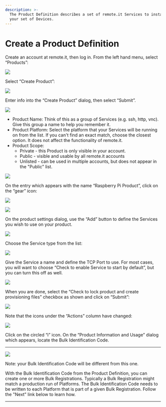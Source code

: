 ```yaml
---
description: >-
  The Product Definition describes a set of remote.it Services to install on
  your set of Devices.
---
```


# Create a Product Definition

Create an account at remote.it, then log in.  From the left hand menu, select “Products”:

![](../../.gitbook/assets/image%20%28113%29.png)

Select “Create Product”:

![](../../.gitbook/assets/image%20%2881%29.png)

Enter info into the “Create Product” dialog, then select “Submit”.

![](../../.gitbook/assets/image%20%28167%29.png)

* Product Name: Think of this as a group of Services \(e.g. ssh, http, vnc\).  Give this group a name to help you remember it.
* Product Platform: Select the platform that your Services will be running on from the list.  If you can't find an exact match, choose the closest option.  It does not affect the functionality of remote.it.
* Product Scope: 
  * Private - this Product is only visible in your account.
  * Public - visible and usable by all remote.it accounts
  * Unlisted - can be used in multiple accounts, but does not appear in the "Public" list.

![](../../.gitbook/assets/image%20%28462%29.png)

On the entry which appears with the name “Raspberry Pi Product”, click on the “gear” icon:

![](../../.gitbook/assets/image%20%2879%29.png)

![](../../.gitbook/assets/image%20%28306%29.png)

On the product settings dialog, use the “Add” button to define the Services you wish to use on your product.  

![](../../.gitbook/assets/image%20%28368%29.png)

Choose the Service type from the list:

![](../../.gitbook/assets/image%20%28439%29.png)

Give the Service a name and define the TCP Port to use.  For most cases, you will want to choose “Check to enable Service to start by default”, but you can turn this off as well.

![](../../.gitbook/assets/image%20%28460%29.png)

When you are done, select the “Check to lock product and create provisioning files” checkbox as shown and click on “Submit”:

![](../../.gitbook/assets/image%20%28351%29.png)

Note that the icons under the “Actions” column have changed:

![](../../.gitbook/assets/image%20%28500%29.png)

Click on the circled “i” icon.  On the “Product Information and Usage” dialog which appears, locate the Bulk Identification Code.  
****

![](../../.gitbook/assets/image%20%28357%29.png)

Note: your Bulk Identification Code will be different from this one.  

With the Bulk Identification Code from the Product Definition, you can create one or more Bulk Registrations.  Typically a Bulk Registration might match a production run of Platforms.  The Bulk Identification Code needs to be written to each Platform that is part of a given Bulk Registration.  Follow the "Next" link below to learn how.  
****


